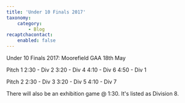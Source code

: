 ```yaml
---
title: 'Under 10 Finals 2017'
taxonomy:
    category:
        - Blog
recaptchacontact:
    enabled: false
---
```


Under 10 Finals 2017:
Moorefield GAA
18th May 

Pitch 1
2:30 - Div 2
3:20 - Div 4
4:10 - Div 6
4:50 - Div 1

Pitch 2
2:30 - Div 3
3:20 - Div 5
4:10 - Div 7

There will also be an exhibition game @ 1:30. It's listed as Division 8.
